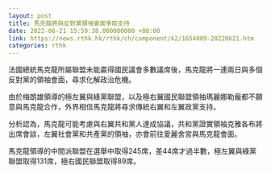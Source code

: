 ```yaml
---
layout: post
title: 馬克龍將與反對黨領袖會面爭取支持
date: 2022-06-21 15:59:38.000000000 +08:00
link: https://news.rthk.hk/rthk/ch/component/k2/1654009-20220621.htm
categories: rthk
---
```


法國總統馬克龍所屬聯盟未能贏得國民議會多數議席後，馬克龍將一連兩日與多個反對黨的領袖會面，尋求化解政治危機。

由於梅朗雄領導的極左翼與綠黨聯盟，以及極右翼國民聯盟領袖瑪麗娜勒龐都不願意與馬克龍合作，外界相信馬克龍將尋求傳統右翼和左翼政黨支持。

分析認為，馬克龍可能考慮與右翼共和黨人達成協議，共和黨證實領袖克雅各布將出席會談，左翼社會黨和共產黨的領袖，亦會前往愛麗舍宮與馬克龍會面。

馬克龍領導的中間派聯盟在選舉中取得245席，差44席才過半數，極左翼與綠黨聯盟取得131席，極右國民聯盟取得89席。

